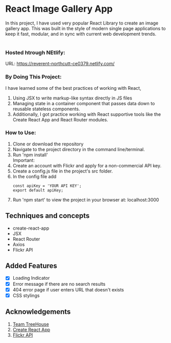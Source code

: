 # React Image Gallery App

In this project, I have used very popular React Library to create an image gallery app. This was built in the style of modern single page applications to keep it fast, modular, and in sync with current web development trends.
<br><br>

### Hosted htrough NEtlify:
URL: https://reverent-northcutt-ce0379.netlify.com/
### By Doing This Project: 
I have learned some of the best practices of working with React, 
1. Using JSX to write markup-like syntax directly in JS files 
2. Managing state in a container component that passes data down to reusable stateless components.
3. Additionally, I got practice working with React supportive tools like the Create React App and React Router modules.
### How to Use:
1. Clone or download the repository
2. Navigate to the project directory in the command line/terminal.
3. Run 'npm install' 
 <br>Important: 
4. Create an account with Flickr and apply for a non-commercial API key.
5. Create a config.js file in the project's src folder.
6. In the config file add 
    ```
    const apiKey = 'YOUR API KEY';
    export default apiKey;
    ```
7. Run 'npm start' to view the project in your browser at:  localhost:3000

## Techniques and concepts

- create-react-app
- JSX
- React Router
- Axios 
- Flickr API

## Added Features

- [x] Loading Indicator
- [x] Error message if there are no search results
- [x] 404 error page if user enters URL that doesn't exists
- [x] CSS stylings

## Acknowledgements

1. [Team TreeHouse](https://teamtreehouse.com)
2. [Create React App](https://github.com/facebook/create-react-app)
3. [Flickr API](https://www.flickr.com/services/api/flickr.photos.search.html)

